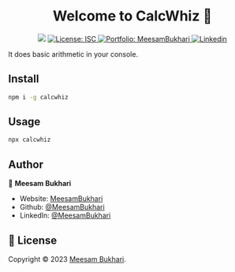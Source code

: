 <h1 align="center">Welcome to CalcWhiz 👋</h1>

<p align="center">
  <img src="https://img.shields.io/badge/Version-1.0.5-blue.svg?cacheSeconds=2592000"/>
  <a href="https://github.com/MeesamBukhari/calcwhiz/blob/master/LICENSE.txt">
    <img alt="License: ISC" src="https://img.shields.io/badge/License-ISC-yellow.svg" target="_blank" />
  </a>
  <a href="https://meesambukharipk.web.app/">
    <img alt="Portfolio: MeesamBukhari" src="https://img.shields.io/badge/My_Portfolio-purple" target="_blank"/>
  </a>
  <a href="https://www.linkedin.com/in/meesambukhari/">
    <img alt="Linkedin" src="https://img.shields.io/badge/Linkedin-0A66C2" target="_blank" />
  </a>
</p>
  
It does basic arithmetic in your console.

## Install

```sh
npm i -g calcwhiz
```

## Usage

```sh
npx calcwhiz
```

## Author

👤 **Meesam Bukhari**

* Website: [MeesamBukhari](https://meesambukharipk.web.app)
* Github: [@MeesamBukhari](https://github.com/MeesamBukhari)
* LinkedIn: [@MeesamBukhari](https://linkedin.com/in/MeesamBukhari)

## 📝 License

Copyright © 2023 [Meesam Bukhari](https://github.com/MeesamBukhari).
